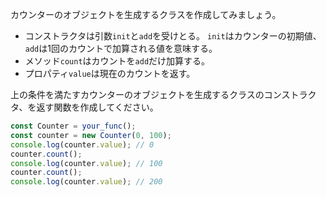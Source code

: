 カウンターのオブジェクトを生成するクラスを作成してみましょう。

* コンストラクタは引数`init`と`add`を受けとる。
`init`はカウンターの初期値、`add`は1回のカウントで加算される値を意味する。
* メソッド`count`はカウントを`add`だけ加算する。
* プロパティ`value`は現在のカウントを返す。

上の条件を満たすカウンターのオブジェクトを生成するクラスのコンストラクタ、を返す関数を作成してください。

```js
const Counter = your_func();
const counter = new Counter(0, 100);
console.log(counter.value); // 0
counter.count();
console.log(counter.value); // 100
counter.count();
console.log(counter.value); // 200
```